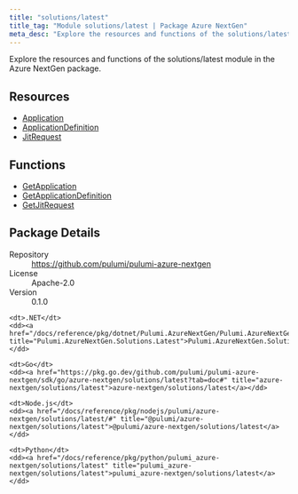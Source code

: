 ```yaml
---
title: "solutions/latest"
title_tag: "Module solutions/latest | Package Azure NextGen"
meta_desc: "Explore the resources and functions of the solutions/latest module in the Azure NextGen package."
---
```


<!-- WARNING: this file was generated by Pulumi Docs Generator. -->
<!-- Do not edit by hand unless you're certain you know what you are doing! -->

Explore the resources and functions of the solutions/latest module in the Azure NextGen package.

<h2 id="resources">Resources</h2>
<ul class="api">
    <li><a href="application" title="Application"><span class="symbol resource"></span>Application</a></li>
    <li><a href="applicationdefinition" title="ApplicationDefinition"><span class="symbol resource"></span>ApplicationDefinition</a></li>
    <li><a href="jitrequest" title="JitRequest"><span class="symbol resource"></span>JitRequest</a></li>
</ul>

<h2 id="functions">Functions</h2>
<ul class="api">
    <li><a href="getapplication" title="GetApplication"><span class="symbol function"></span>GetApplication</a></li>
    <li><a href="getapplicationdefinition" title="GetApplicationDefinition"><span class="symbol function"></span>GetApplicationDefinition</a></li>
    <li><a href="getjitrequest" title="GetJitRequest"><span class="symbol function"></span>GetJitRequest</a></li>
</ul>

<h2 id="package-details">Package Details</h2>
<dl class="package-details">
	<dt>Repository</dt>
	<dd><a href="https://github.com/pulumi/pulumi-azure-nextgen">https://github.com/pulumi/pulumi-azure-nextgen</a></dd>
	<dt>License</dt>
	<dd>Apache-2.0</dd>
	<dt>Version</dt>
	<dd>0.1.0</dd>
</dl>



<dl class="tabular">

    <dt>.NET</dt>
    <dd><a href="/docs/reference/pkg/dotnet/Pulumi.AzureNextGen/Pulumi.AzureNextGen.Solutions.Latest.html" title="Pulumi.AzureNextGen.Solutions.Latest">Pulumi.AzureNextGen.Solutions.Latest</a></dd>

    <dt>Go</dt>
    <dd><a href="https://pkg.go.dev/github.com/pulumi/pulumi-azure-nextgen/sdk/go/azure-nextgen/solutions/latest?tab=doc#" title="azure-nextgen/solutions/latest">azure-nextgen/solutions/latest</a></dd>

    <dt>Node.js</dt>
    <dd><a href="/docs/reference/pkg/nodejs/pulumi/azure-nextgen/solutions/latest/#" title="@pulumi/azure-nextgen/solutions/latest">@pulumi/azure-nextgen/solutions/latest</a></dd>

    <dt>Python</dt>
    <dd><a href="/docs/reference/pkg/python/pulumi_azure-nextgen/solutions/latest" title="pulumi_azure-nextgen/solutions/latest">pulumi_azure-nextgen/solutions/latest</a></dd>

</dl>

